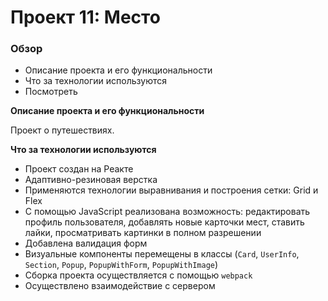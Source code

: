 # Проект 11: Место

### Обзор
* Описание проекта и его функциональности
* Что за технологии используются
* Посмотреть

**Описание проекта и его функциональности**

Проект о путешествиях.


**Что за технологии используются**
 - Проект создан на Реакте
 - Адаптивно-резиновая верстка
 - Применяются технологии выравнивания и построения сетки: Grid и Flex
 - С помощью JavaScript реализована возможность: редактировать профиль пользователя, добавлять новые карточки мест, ставить лайки, просматривать картинки в полном разрешении
 - Добавлена валидация форм
 - Визуальные компоненты перемещены в классы (`Card`, `UserInfo`, `Section`, `Popup`, `PopupWithForm`, `PopupWithImage`)
 - Сборка проекта осуществляется с помощью `webpack`
 - Осуществлено взаимодействие с сервером
 


